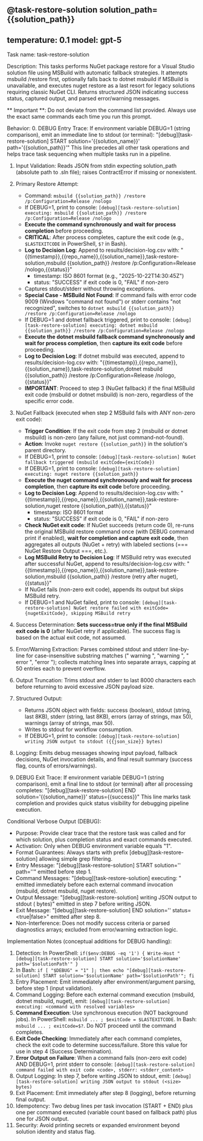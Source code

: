 @task-restore-solution solution_path={{solution_path}}
---
temperature: 0.1
model: gpt-5
---

Task name: task-restore-solution

Description:
This tasks performs NuGet package restore for a Visual Studio solution file using MSBuild with automatic fallback strategies. It attempts msbuild /restore first, optionally falls back to dotnet msbuild if MSBuild is unavailable, and executes nuget restore as a last resort for legacy solutions requiring classic NuGet CLI. Returns structured JSON indicating success status, captured output, and parsed error/warning messages.

** Important **: Do not deviate from the command list provided. Always use the exact same commands each time you run this prompt.

Behavior:
0. DEBUG Entry Trace: If environment variable DEBUG=1 (string comparison), emit an immediate line to stdout (or terminal):
   "[debug][task-restore-solution] START solution='{{solution_name}}' path='{{solution_path}}'"
   This line precedes all other task operations and helps trace task sequencing when multiple tasks run in a pipeline.

1. Input Validation: Reads JSON from stdin expecting solution_path (absolute path to .sln file); raises ContractError if missing or nonexistent.

2. Primary Restore Attempt: 
   - Command: `msbuild {{solution_path}} /restore /p:Configuration=Release /nologo`
   - If DEBUG=1, print to console: `[debug][task-restore-solution] executing: msbuild {{solution_path}} /restore /p:Configuration=Release /nologo`
   - **Execute the command synchronously and wait for process completion** before proceeding.
   - **CRITICAL**: After process completes, capture the exit code (e.g., `$LASTEXITCODE` in PowerShell, `$?` in Bash).
   - **Log to Decision Log**: Append to results/decision-log.csv with: "{{timestamp}},{{repo_name}},{{solution_name}},task-restore-solution,msbuild {{solution_path}} /restore /p:Configuration=Release /nologo,{{status}}"
     * timestamp: ISO 8601 format (e.g., "2025-10-22T14:30:45Z")
     * status: "SUCCESS" if exit code is 0, "FAIL" if non-zero
   - Captures stdout/stderr without throwing exceptions.
   - **Special Case - MSBuild Not Found**: If command fails with error code 9009 (Windows "command not found") or stderr contains "not recognized", switches to `dotnet msbuild {{solution_path}} /restore /p:Configuration=Release /nologo`
   - If DEBUG=1 and dotnet fallback triggered, print to console: `[debug][task-restore-solution] executing: dotnet msbuild {{solution_path}} /restore /p:Configuration=Release /nologo`
   - **Execute the dotnet msbuild fallback command synchronously and wait for process completion**, then **capture its exit code** before proceeding.
   - **Log to Decision Log**: If dotnet msbuild was executed, append to results/decision-log.csv with: "{{timestamp}},{{repo_name}},{{solution_name}},task-restore-solution,dotnet msbuild {{solution_path}} /restore /p:Configuration=Release /nologo,{{status}}"
   - **IMPORTANT**: Proceed to step 3 (NuGet fallback) if the final MSBuild exit code (msbuild or dotnet msbuild) is non-zero, regardless of the specific error code.

3. NuGet Fallback (executed when step 2 MSBuild fails with ANY non-zero exit code): 
   - **Trigger Condition**: If the exit code from step 2 (msbuild or dotnet msbuild) is non-zero (any failure, not just command-not-found).
   - **Action**: Invoke `nuget restore {{solution_path}}` in the solution's parent directory.
   - If DEBUG=1, print to console: `[debug][task-restore-solution] NuGet fallback triggered (msbuild exitCode={exitCode})`
   - If DEBUG=1, print to console: `[debug][task-restore-solution] executing: nuget restore {{solution_path}}`
   - **Execute the nuget command synchronously and wait for process completion**, then **capture its exit code** before proceeding.
   - **Log to Decision Log**: Append to results/decision-log.csv with: "{{timestamp}},{{repo_name}},{{solution_name}},task-restore-solution,nuget restore {{solution_path}},{{status}}"
     * timestamp: ISO 8601 format
     * status: "SUCCESS" if exit code is 0, "FAIL" if non-zero
   - **Check NuGet exit code**: If NuGet succeeds (return code 0), re-runs the original MSBuild restore command once (with DEBUG command print if enabled), **wait for completion and capture exit code**, then aggregates all outputs (NuGet + retry) with labeled sections (=== NuGet Restore Output ===, etc.).
   - **Log MSBuild Retry to Decision Log**: If MSBuild retry was executed after successful NuGet, append to results/decision-log.csv with: "{{timestamp}},{{repo_name}},{{solution_name}},task-restore-solution,msbuild {{solution_path}} /restore (retry after nuget),{{status}}"
   - If NuGet fails (non-zero exit code), appends its output but skips MSBuild retry.
   - If DEBUG=1 and NuGet failed, print to console: `[debug][task-restore-solution] NuGet restore failed with exitCode={nugetExitCode}, skipping MSBuild retry`

4. Success Determination: **Sets success=true only if the final MSBuild exit code is 0** (after NuGet retry if applicable). The success flag is based on the actual exit code, not assumed.

5. Error/Warning Extraction: Parses combined stdout and stderr line-by-line for case-insensitive substring matches (" warning ", "warning ", " error ", "error "); collects matching lines into separate arrays, capping at 50 entries each to prevent overflow.

6. Output Truncation: Trims stdout and stderr to last 8000 characters each before returning to avoid excessive JSON payload size.

7. Structured Output: 
   - Returns JSON object with fields: success (boolean), stdout (string, last 8KB), stderr (string, last 8KB), errors (array of strings, max 50), warnings (array of strings, max 50).
   - Writes to stdout for workflow consumption.
   - If DEBUG=1, print to console: `[debug][task-restore-solution] writing JSON output to stdout ({{json_size}} bytes)`

8. Logging: Emits debug messages showing input payload, fallback decisions, NuGet invocation details, and final result summary (success flag, counts of errors/warnings).

9. DEBUG Exit Trace: If environment variable DEBUG=1 (string comparison), emit a final line to stdout (or terminal) after all processing completes:
   "[debug][task-restore-solution] END solution='{{solution_name}}' status={{success}}"
   This line marks task completion and provides quick status visibility for debugging pipeline execution.

Conditional Verbose Output (DEBUG):
- Purpose: Provide clear trace that the restore task was called and for which solution, plus completion status and exact commands executed.
- Activation: Only when DEBUG environment variable equals "1".
- Format Guarantees: Always starts with prefix [debug][task-restore-solution] allowing simple grep filtering.
- Entry Message: "[debug][task-restore-solution] START solution='<name>' path='<path>'" emitted before step 1.
- Command Messages: "[debug][task-restore-solution] executing: <full command>" emitted immediately before each external command invocation (msbuild, dotnet msbuild, nuget restore).
- Output Message: "[debug][task-restore-solution] writing JSON output to stdout (<N> bytes)" emitted in step 7 before writing JSON.
- Exit Message: "[debug][task-restore-solution] END solution='<name>' status=<true|false>" emitted after step 8.
- Non-Interference: Does not modify success criteria or parsed diagnostics arrays; excluded from error/warning extraction logic.

Implementation Notes (conceptual additions for DEBUG handling):
1. Detection: In PowerShell: `if($env:DEBUG -eq '1') { Write-Host "[debug][task-restore-solution] START solution='$solutionName' path='$solutionPath'" }`
2. In Bash: `if [ "$DEBUG" = "1" ]; then echo "[debug][task-restore-solution] START solution='$solutionName' path='$solutionPath'"; fi`
3. Entry Placement: Emit immediately after environment/argument parsing, before step 1 (input validation).
4. Command Logging: Before each external command execution (msbuild, dotnet msbuild, nuget), emit: `[debug][task-restore-solution] executing: <command with resolved variables>`
5. **Command Execution**: Use synchronous execution (NOT background jobs). In PowerShell: `msbuild ... ; $exitCode = $LASTEXITCODE`. In Bash: `msbuild ... ; exitCode=$?`. Do NOT proceed until the command completes.
6. **Exit Code Checking**: Immediately after each command completes, check the exit code to determine success/failure. Store this value for use in step 4 (Success Determination).
7. **Error Output on Failure**: When a command fails (non-zero exit code) AND DEBUG=1, print stderr to console: `[debug][task-restore-solution] command failed with exit code <code>, stderr: <stderr_content>`
8. Output Logging: In step 7, before writing JSON to stdout, emit: `[debug][task-restore-solution] writing JSON output to stdout (<size> bytes)`
9. Exit Placement: Emit immediately after step 8 (logging), before returning final output.
10. Idempotency: Two debug lines per task invocation (START + END) plus one per command executed (variable count based on fallback path) plus one for JSON output.
11. Security: Avoid printing secrets or expanded environment beyond solution identity and status flag.
